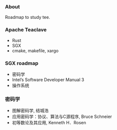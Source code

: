 
### About

Roadmap to study tee.

### Apache Teaclave

- Rust
- SGX
- cmake, makefile, xargo


### SGX roadmap

- 密码学
- Intel’s Software Developer Manual 3
- 操作系统


### 密码学

- 图解密码学, 结城浩
- 应用密码学：协议、算法与C源程序, Bruce Schneier
- 初等数论及其应用, Kenneth H．Rosen